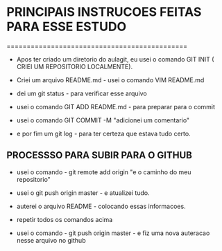 # PRINCIPAIS INSTRUCOES FEITAS PARA ESSE ESTUDO
=============================================

* Apos ter criado um diretorio do aulagit, eu usei o comando GIT INIT ( CRIEI UM REPOSITORIO LOCALMENTE).

* Criei um arquivo README.md - usei o comando VIM README.md 

* dei um git status - para verificar esse arquivo

* usei o comando GIT ADD README.md  - para preparar para o commit 

* usei o comando GIT COMMIT -M "adicionei um comentario"

* e por fim um git log - para ter certeza que estava tudo certo.

## PROCESSSO PARA SUBIR PARA O GITHUB

* usei o comando -  git remote add origin "e o caminho do meu repositorio"

* usei o git push origin master - e atualizei tudo.

* auterei o arquivo README - colocando essas informacoes.

* repetir todos os comandos acima

* usei o comando - git push origin master - e fiz uma nova auteracao nesse arquivo no github
